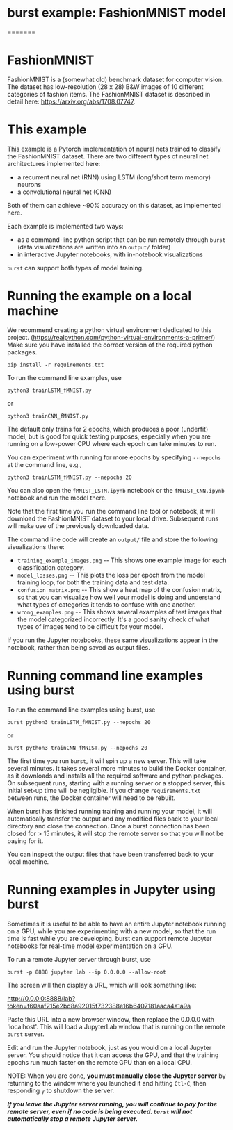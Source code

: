 # burst example: FashionMNIST model
=======

# FashionMNIST

FashionMNIST is a (somewhat old) benchmark dataset for computer vision.  The dataset has low-resolution (28 x 28) B&W images of 10 different categories of fashion items.  The FashionMNIST dataset is described in detail here: https://arxiv.org/abs/1708.07747.

# This example

This example is a Pytorch implementation of neural nets trained to classify the FashionMNIST dataset.  There are two different types of neural net architectures implemented here:

* a recurrent neural net (RNN) using LSTM (long/short term memory) neurons
* a convolutional neural net (CNN)

Both of them can achieve ~90% accuracy on this dataset, as implemented here. 

Each example is implemented two ways: 

* as a command-line python script that can be run remotely through `burst` (data visualizations are written into an `output/` folder)
* in interactive Jupyter notebooks, with in-notebook visualizations

`burst` can support both types of model training.

# Running the example on a local machine

We recommend creating a python virtual environment dedicated to this project.  (https://realpython.com/python-virtual-environments-a-primer/)
Make sure you have installed the correct version of the required python packages.  

    pip install -r requirements.txt

To run the command line examples, use 

    python3 trainLSTM_fMNIST.py 

or

    python3 trainCNN_fMNIST.py
    
The default only trains for 2 epochs, which produces a poor (underfit) model, but is good for quick testing purposes, especially when you are running on a low-power CPU where each epoch can take minutes to run.  

You can experiment with running for more epochs by specifying `--nepochs` at the command line, e.g., 

    python3 trainLSTM_fMNIST.py --nepochs 20
    
You can also open the `fMNIST_LSTM.ipynb` notebook or the `fMNIST_CNN.ipynb` notebook and run the model there.

Note that the first time you run the command line tool or notebook, it will download the FashionMNIST dataset to your local drive.  Subsequent runs will make use of the previously downloaded data.

The command line code will create an `output/` file and store the following visualizations there:

* `training_example_images.png` -- This shows one example image for each classification category.
* `model_losses.png` -- This plots the loss per epoch from the model training loop, for both the training data and test data.
* `confusion_matrix.png` -- This show a heat map of the confusion matrix, so that you can visualize how well your model is doing and understand what types of categories it tends to confuse with one another.
* `wrong_examples.png` -- This shows several examples of test images that the model categorized incorrectly.  It's a good sanity check of what types of images tend to be difficult for your model.

If you run the Jupyter notebooks, these same visualizations appear in the notebook, rather than being saved as output files.

# Running command line examples using burst

To run the command line examples using burst, use

    burst python3 trainLSTM_fMNIST.py --nepochs 20

or

    burst python3 trainCNN_fMNIST.py --nepochs 20

The first time you run `burst`, it will spin up a new server.  This will take several minutes.  It takes several more minutes to build the Docker container, as it downloads and installs all the required software and python packages.  On subsequent runs, starting with a running server or a stopped server, this initial set-up time will be negligible.  If you change `requirements.txt` between runs, the Docker container will need to be rebuilt.

When burst has finished running training and running your model, it will automatically transfer the output and any modified files back to your local directory and close the connection.  Once a burst connection has been closed for > 15 minutes, it will stop the remote server so that you will not be paying for it.

You can inspect the output files that have been transferred back to your local machine.

# Running examples in Jupyter using burst

Sometimes it is useful to be able to have an entire Jupyter notebook running on a GPU, while you are experimenting with a new model, so that the run time is fast while you are developing.  burst can support remote Jupyter notebooks for real-time model experimentation on a GPU.  

To run a remote Jupyter server through burst, use

    burst -p 8888 jupyter lab --ip 0.0.0.0 --allow-root
    
The screen will then display a URL, which will look something like:

http://0.0.0.0:8888/lab?token=f60aaf215e2bd8a92015f732388e16b6407181aaca4a1a9a

Paste this URL into a new browser window, then replace the 0.0.0.0 with 'localhost'.  This will load a JupyterLab window that is running on the remote `burst` server.

Edit and run the Jupyter notebook, just as you would on a local Jupyter server.  You should notice that it can access the GPU, and that the training epochs run much faster on the remote GPU than on a local CPU.

NOTE: When you are done, **you must manually close the Jupyter server** by returning to the window where you launched it and hitting `Ctl-C`, then responding `y` to shutdown the server.  

***If you leave the Jupyter server running, you will continue to pay for the remote server, even if no code is being executed.  `burst` will not automatically stop a remote Jupyter server.***

